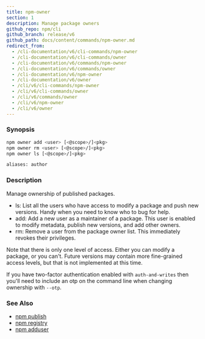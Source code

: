 ```yaml
---
title: npm-owner
section: 1
description: Manage package owners
github_repo: npm/cli
github_branch: release/v6
github_path: docs/content/commands/npm-owner.md
redirect_from:
  - /cli-documentation/v6/cli-commands/npm-owner
  - /cli-documentation/v6/cli-commands/owner
  - /cli-documentation/v6/commands/npm-owner
  - /cli-documentation/v6/commands/owner
  - /cli-documentation/v6/npm-owner
  - /cli-documentation/v6/owner
  - /cli/v6/cli-commands/npm-owner
  - /cli/v6/cli-commands/owner
  - /cli/v6/commands/owner
  - /cli/v6/npm-owner
  - /cli/v6/owner
---
```


### Synopsis

```bash
npm owner add <user> [<@scope>/]<pkg>
npm owner rm <user> [<@scope>/]<pkg>
npm owner ls [<@scope>/]<pkg>

aliases: author
```

### Description

Manage ownership of published packages.

* ls:
  List all the users who have access to modify a package and push new versions.
  Handy when you need to know who to bug for help.
* add:
  Add a new user as a maintainer of a package.  This user is enabled to modify
  metadata, publish new versions, and add other owners.
* rm:
  Remove a user from the package owner list.  This immediately revokes their
  privileges.

Note that there is only one level of access.  Either you can modify a package,
or you can't.  Future versions may contain more fine-grained access levels, but
that is not implemented at this time.

If you have two-factor authentication enabled with `auth-and-writes` then
you'll need to include an otp on the command line when changing ownership
with `--otp`.

### See Also

* [npm publish](/cli/v6/commands/npm-publish)
* [npm registry](/cli/v6/using-npm/registry)
* [npm adduser](/cli/v6/commands/npm-adduser)
